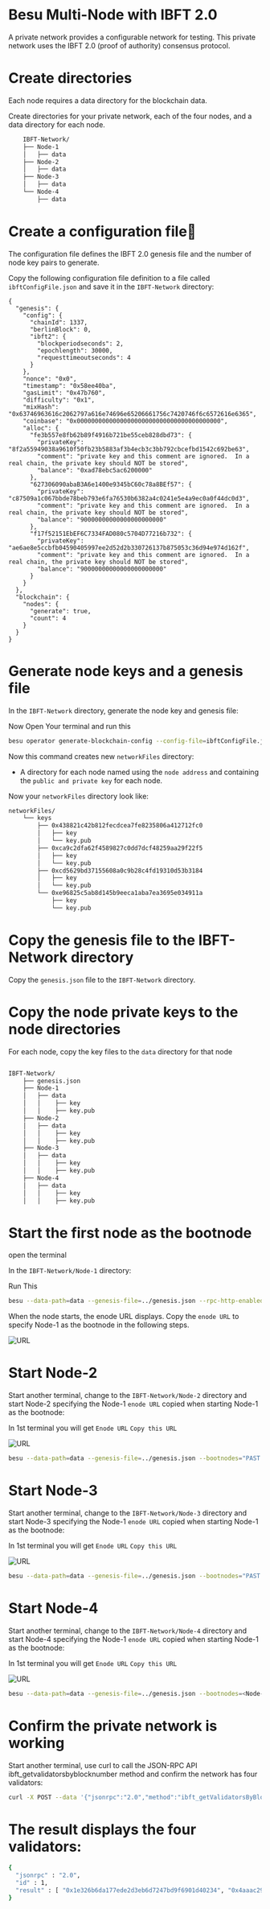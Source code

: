 # Besu Multi-Node with IBFT 2.0

A private network provides a configurable network for testing. This private network uses the IBFT 2.0 (proof of authority) consensus protocol.

# Create directories

Each node requires a data directory for the blockchain data.

Create directories for your private network, each of the four nodes, and a data directory for each node.

```bash
    IBFT-Network/
    ├── Node-1
    │   ├── data
    ├── Node-2
    │   ├── data
    ├── Node-3
    │   ├── data
    └── Node-4
        ├── data

```

# Create a configuration file

The configuration file defines the IBFT 2.0 genesis file and the number of node key pairs to generate.

Copy the following configuration file definition to a file called `ibftConfigFile.json` and save it in the `IBFT-Network` directory:


```
{
  "genesis": {
    "config": {
      "chainId": 1337,
      "berlinBlock": 0,
      "ibft2": {
        "blockperiodseconds": 2,
        "epochlength": 30000,
        "requesttimeoutseconds": 4
      }
    },
    "nonce": "0x0",
    "timestamp": "0x58ee40ba",
    "gasLimit": "0x47b760",
    "difficulty": "0x1",
    "mixHash": "0x63746963616c2062797a616e74696e65206661756c7420746f6c6572616e6365",
    "coinbase": "0x0000000000000000000000000000000000000000",
    "alloc": {
      "fe3b557e8fb62b89f4916b721be55ceb828dbd73": {
        "privateKey": "8f2a55949038a9610f50fb23b5883af3b4ecb3c3bb792cbcefbd1542c692be63",
        "comment": "private key and this comment are ignored.  In a real chain, the private key should NOT be stored",
        "balance": "0xad78ebc5ac6200000"
      },
      "627306090abaB3A6e1400e9345bC60c78a8BEf57": {
        "privateKey": "c87509a1c067bbde78beb793e6fa76530b6382a4c0241e5e4a9ec0a0f44dc0d3",
        "comment": "private key and this comment are ignored.  In a real chain, the private key should NOT be stored",
        "balance": "90000000000000000000000"
      },
      "f17f52151EbEF6C7334FAD080c5704D77216b732": {
        "privateKey": "ae6ae8e5ccbfb04590405997ee2d52d2b330726137b875053c36d94e974d162f",
        "comment": "private key and this comment are ignored.  In a real chain, the private key should NOT be stored",
        "balance": "90000000000000000000000"
      }
    }
  },
  "blockchain": {
    "nodes": {
      "generate": true,
      "count": 4
    }
  }
}

```

# Generate node keys and a genesis file

In the `IBFT-Network` directory, generate the node key and genesis file:

Now Open Your terminal and run this

```bash
besu operator generate-blockchain-config --config-file=ibftConfigFile.json --to=networkFiles --private-key-file-name=key
```
Now this command creates new `networkFiles` directory:

* A directory for each node named using the `node address` and containing the `public and private key` for each node.


Now your `networkFiles` directory look like:

```bash
networkFiles/
    └── keys
        ├── 0x438821c42b812fecdcea7fe8235806a412712fc0
        │   ├── key
        │   └── key.pub
        ├── 0xca9c2dfa62f4589827c0dd7dcf48259aa29f22f5
        │   ├── key
        │   └── key.pub
        ├── 0xcd5629bd37155608a0c9b28c4fd19310d53b3184
        │   ├── key
        │   └── key.pub
        └── 0xe96825c5ab8d145b9eeca1aba7ea3695e034911a
            ├── key
            └── key.pub

```

# Copy the genesis file to the IBFT-Network directory

Copy the `genesis.json` file to the `IBFT-Network` directory.

# Copy the node private keys to the node directories

For each node, copy the key files to the `data` directory for that node


```bash

IBFT-Network/
    ├── genesis.json
    ├── Node-1
    │   ├── data
    │   │    ├── key
    │   │    ├── key.pub
    ├── Node-2
    │   ├── data
    │   │    ├── key
    │   │    ├── key.pub
    ├── Node-3
    │   ├── data
    │   │    ├── key
    │   │    ├── key.pub
    ├── Node-4
    │   ├── data
    │   │    ├── key
    │   │    ├── key.pub

```


# Start the first node as the bootnode

open the terminal 

In the `IBFT-Network/Node-1` directory:

Run This

```bash
besu --data-path=data --genesis-file=../genesis.json --rpc-http-enabled --rpc-http-api=ETH,NET,IBFT --host-allowlist="*" --rpc-http-cors-origins="all"
```

When the node starts, the enode URL displays. Copy the `enode URL` to specify Node-1 as the bootnode in the following steps.

![URL](https://besu.hyperledger.org/en/stable/assets/images/EnodeStartup.png)



# Start Node-2

Start another terminal, change to the `IBFT-Network/Node-2` directory and start Node-2 specifying the Node-1 `enode URL` copied when starting Node-1 as the bootnode:

In 1st terminal you will get `Enode URL` 
`Copy this URL`

![URL](https://besu.hyperledger.org/en/stable/assets/images/EnodeStartup.png)


```bash
besu --data-path=data --genesis-file=../genesis.json --bootnodes="PAST HERE"--p2p-port=30304 --rpc-http-enabled --rpc-http-api=ETH,NET,IBFT --host-allowlist="*" --rpc-http-cors-origins="all" --rpc-http-port=8546

```

# Start Node-3

Start another terminal, change to the `IBFT-Network/Node-3` directory and start Node-3 specifying the Node-1 `enode URL` copied when starting Node-1 as the bootnode:

In 1st terminal you will get `Enode URL` 
`Copy this URL`


![URL](https://besu.hyperledger.org/en/stable/assets/images/EnodeStartup.png)


```bash
besu --data-path=data --genesis-file=../genesis.json --bootnodes="PAST HERE" --p2p-port=30305 --rpc-http-enabled --rpc-http-api=ETH,NET,IBFT --host-allowlist="*" --rpc-http-cors-origins="all" --rpc-http-port=8547
```

# Start Node-4

Start another terminal, change to the `IBFT-Network/Node-4` directory and start Node-4 specifying the Node-1 `enode URL` copied when starting Node-1 as the bootnode:

In 1st terminal you will get `Enode URL` 
`Copy this URL`


![URL](https://besu.hyperledger.org/en/stable/assets/images/EnodeStartup.png)


```bash
besu --data-path=data --genesis-file=../genesis.json --bootnodes=<Node-1 Enode URL> --p2p-port=30306 --rpc-http-enabled --rpc-http-api=ETH,NET,IBFT --host-allowlist="*" --rpc-http-cors-origins="all" --rpc-http-port=8548
```

# Confirm the private network is working


Start another terminal, use curl to call the JSON-RPC API ibft_getvalidatorsbyblocknumber method and confirm the network has four validators:

```bash
curl -X POST --data '{"jsonrpc":"2.0","method":"ibft_getValidatorsByBlockNumber","params":["latest"], "id":1}' localhost:8545


```

# The result displays the four validators:

```bash
{
  "jsonrpc" : "2.0",
  "id" : 1,
  "result" : [ "0x1e326b6da177ede2d3eb6d7247bd9f6901d40234", "0x4aaac297fefe4466ebcb0b23ab90c5f466b11556", "0xa267ead2e91e1673e0943b925176b51d9cd4f6d2", "0xe3e680bc0ff485d1d415a384721f19e0db65fea7" ]
}
```







